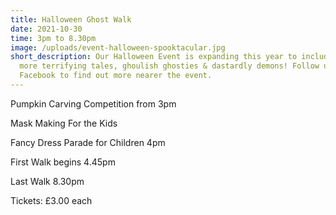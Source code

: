 ```yaml
---
title: Halloween Ghost Walk
date: 2021-10-30
time: 3pm to 8.30pm
image: /uploads/event-halloween-spooktacular.jpg
short_description: Our Halloween Event is expanding this year to include even
  more terrifying tales, ghoulish ghosties & dastardly demons! Follow us on
  Facebook to find out more nearer the event.
---
```

Pumpkin Carving Competition from 3pm

Mask Making For the Kids

Fancy Dress Parade for Children 4pm

First Walk begins 4.45pm

Last Walk 8.30pm

Tickets: £3.00 each
